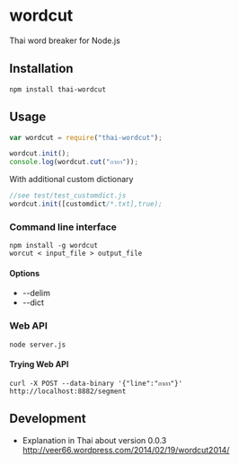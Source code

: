 wordcut
=======

Thai word breaker for Node.js


Installation
------------

```
npm install thai-wordcut
```


Usage
-----

```javascript
var wordcut = require("thai-wordcut");

wordcut.init();
console.log(wordcut.cut("กากา"));
```

With additional custom dictionary

```javascript
//see test/test_customdict.js
wordcut.init([customdict/*.txt],true);
```

### Command line interface

```
npm install -g wordcut
worcut < input_file > output_file
```

#### Options
* --delim
* --dict

### Web API

    node server.js

#### Trying Web API

    curl -X POST --data-binary '{"line":"กากา"}' http://localhost:8882/segment
Development
-----------

* Explanation in Thai about version 0.0.3 http://veer66.wordpress.com/2014/02/19/wordcut2014/
